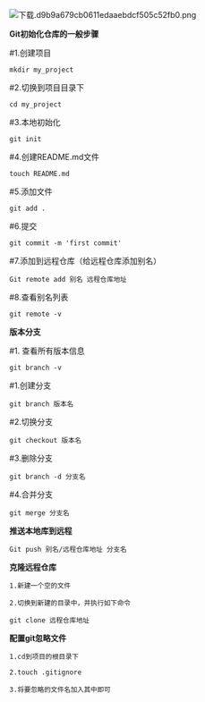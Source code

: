 
<BlogInfo id="387" title="git的一些基本操作" author="白日梦想猿" pv=0 read_times=0 pre_cost_time="27" category="git" tag_list="['git', '              版本控制']" create_time="2022.09.22 16:08:22.615161" update_time="2023.03.25 20:17:27.589470" />

![下载.d9b9a679cb0611edaaebdcf505c52fb0.png](../../../media/image/2023/03/25/下载.d9b9a679cb0611edaaebdcf505c52fb0.png)

**Git初始化仓库的一般步骤**

#1.创建项目

```shell script
mkdir my_project
```
#2.切换到项目目录下

```shell script
cd my_project
```
#3.本地初始化

```shell script
git init
```
#4.创建README.md文件

```shell script
touch README.md
```
#5.添加文件

```shell script
git add .
```
#6.提交

```shell script
git commit -m 'first commit'
```
#7.添加到远程仓库（给远程仓库添加别名）

```shell script
Git remote add 别名 远程仓库地址
```
#8.查看别名列表

```shell script
git remote -v
```
**版本分支**

#1. 查看所有版本信息

```shell script
git branch -v
```
#1.创建分支

```shell script
git branch 版本名
```
#2.切换分支

```shell script
git checkout 版本名
```
#3.删除分支

```shell script
git branch -d 分支名
```
#4.合并分支

```shell script
git merge 分支名
```
**推送本地库到远程**

```shell script
Git push 别名/远程仓库地址 分支名
```
**克隆远程仓库**

```shell script
1.新建一个空的文件

2.切换到新建的目录中，并执行如下命令

git clone 远程仓库地址
```

**配置git忽略文件**

```shell script
1.cd到项目的根目录下

2.touch .gitignore

3.将要忽略的文件名加入其中即可
```


